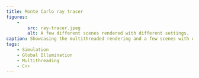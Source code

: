 ```yaml
---
title: Monte Carlo ray tracer
figures:
    -
        src: ray-tracer.jpeg
        alt: A few different scenes rendered with different settings.
caption: Showcasing the multithreaded rendering and a few scenes with objects of various materials.
tags: 
    - Simulation
    - Global Illumination
    - Multithreading
    - C++
---
```

